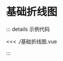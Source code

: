 <script setup>
import Demo from './基础折线图.vue'
</script>

# 基础折线图

<Demo />

::: details 示例代码

<<< ./基础折线图.vue

:::
